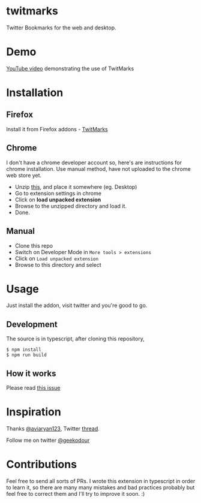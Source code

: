 # twitmarks
Twitter Bookmarks for the web and desktop.
# Demo
[YouTube video](https://youtu.be/uAx7bhwkpA4) demonstrating the use of TwitMarks

# Installation

## Firefox
Install it from Firefox addons - [TwitMarks](https://addons.mozilla.org/en-US/firefox/addon/twitmarks/)

## Chrome
I don't have a chrome developer account so, here's are instructions for chrome installation.
Use manual method, have not uploaded to the chrome web store yet.

- Unzip [this](https://github.com/geekodour/twitmarks/releases/download/0.0.3/twitmarks0.0.3.zip), and place it somewhere (eg. Desktop)
- Go to extension settings in chrome
- Click on **load unpacked extension**
- Browse to the unzipped directory and load it.
- Done.

## Manual
- Clone this repo
- Switch on Developer Mode in `More tools > extensions`
- Click on `Load unpacked extension`
- Browse to this directory and select

# Usage
Just install the addon, visit twitter and you're good to go.

## Development
The source is in typescript, after cloning this repository,
```
$ npm install
$ npm run build
```

## How it works
Please read [this issue](https://github.com/geekodour/twitmarks/issues/6)

# Inspiration
Thanks [@aviaryan123](https://twitter.com/aviaryan123), Twitter [thread](https://twitter.com/aviaryan123/status/1020295502078914560).

Follow me on twitter [@geekodour](https://twitter.com/geekodour)

# Contributions
Feel free to send all sorts of PRs. I wrote this extension in typescript in order to learn it, so there are many many mistakes and bad practices probably but feel free to correct them and I'll try to improve it soon. :)
